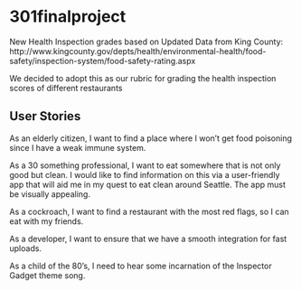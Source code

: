 
# 301finalproject
<p>New Health Inspection grades based on Updated Data from King County:
http://www.kingcounty.gov/depts/health/environmental-health/food-safety/inspection-system/food-safety-rating.aspx</p>
<p> We decided to adopt this as our rubric for grading the health inspection scores of
different restaurants</p>

<h2>User Stories</h2>
<p>As an elderly citizen, I want to find a place where I won’t get food poisoning since I have a weak immune system.</p>
<p>As a 30 something professional, I want to eat somewhere that is not only good but clean. I would like to find information on this via a user-friendly app that will aid me in my quest to eat clean around Seattle. The app must be visually appealing.</p>
<p>As a cockroach, I want to find a restaurant with the most red flags, so I can eat with my friends.</p>
<p>As a developer, I want to ensure that we have a smooth integration for fast uploads.</p>
<p>As a child of the 80’s, I need to hear some incarnation of the Inspector Gadget theme song.
</p>

